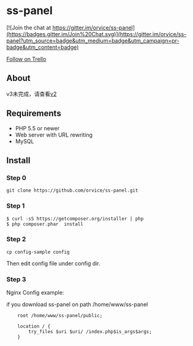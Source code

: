 # ss-panel

[![Join the chat at https://gitter.im/orvice/ss-panel](https://badges.gitter.im/Join%20Chat.svg)](https://gitter.im/orvice/ss-panel?utm_source=badge&utm_medium=badge&utm_campaign=pr-badge&utm_content=badge)

[Follow on Trello](https://trello.com/b/dr62AtYI/ss-panel)

## About

v3未完成，请查看[v2](https://github.com/orvice/ss-panel/tree/v2)

## Requirements

* PHP 5.5 or newer
* Web server with URL rewriting
* MySQL


## Install

### Step 0

```
git clone https://github.com/orvice/ss-panel.git
```

### Step 1

```
$ curl -sS https://getcomposer.org/installer | php
$ php composer.phar  install
```

### Step 2

```
cp config-sample config
```

Then edit config file under config dir.

### Step 3

Nginx Config example:

if you download ss-panel on path /home/www/ss-panel


```
    root /home/www/ss-panel/public;

    location / {
        try_files $uri $uri/ /index.php$is_args$args;
    }
    
```    

